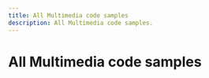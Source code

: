 ```yaml
---
title: All Multimedia code samples
description: All Multimedia code samples.
---
```


# All Multimedia code samples
